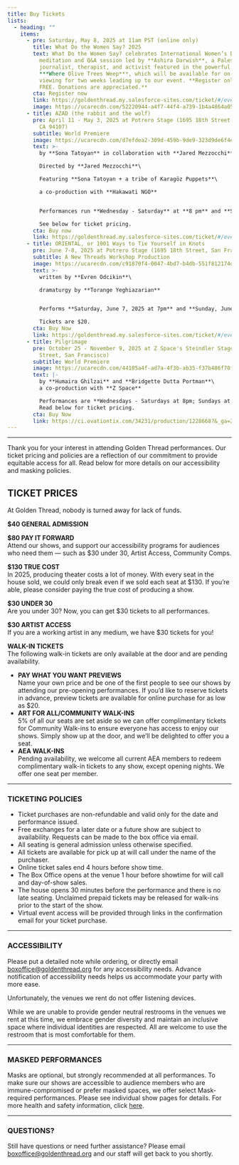 ```yaml
---
title: Buy Tickets
lists:
  - heading: ""
    items:
      - pre: Saturday, May 8, 2025 at 11am PST (online only)
        title: What Do the Women Say? 2025
        text: What Do the Women Say? celebrates International Women’s Day with a guided
          meditation and Q&A session led by **Ashira Darwish**, a Palestinian
          journalist, therapist, and activist featured in the powerful film
          ***Where Olive Trees Weep***, which will be available for on-demand
          viewing for two weeks leading up to our event. **Register online for
          FREE. Donations are appreciated.**
        cta: Register now
        link: https://goldenthread.my.salesforce-sites.com/ticket/#/events/a0SRh000006rg45MAA
        image: https://ucarecdn.com/52220944-a4f7-44f4-a739-1b4a4864a054/
      - title: AZAD (the rabbit and the wolf)
        pre: April 11 - May 3, 2025 at Potrero Stage (1695 18th Street, San Francisco,
          CA 94107)
        subtitle: World Premiere
        image: https://ucarecdn.com/d7efdea2-309d-459b-9de9-323d9de6f4e5/
        text: >-
          by **Sona Tatoyan** in collaboration with **Jared Mezzocchi**\

          Directed by **Jared Mezzocchi**\

          Featuring **Sona Tatoyan + a tribe of Karagöz Puppets**\

          a co-production with **Hakawati NGO**


          Performances run **Wednesday - Saturday** at **8 pm** and **Sundays** at **3 pm.**\

          S﻿ee below for ticket pricing.
        cta: Buy now
        link: https://goldenthread.my.salesforce-sites.com/ticket/#/events/a0SRh000006rev7MAA
      - title: ORIENTAL, or 1001 Ways to Tie Yourself in Knots
        pre: June 7-8, 2025 at Potrero Stage (1695 18th Street, San Francisco, CA 94107)
        subtitle: A﻿ New Threads Workshop Production
        image: https://ucarecdn.com/c91870f4-0047-4bd7-b4db-551f812174d7/
        text: >-
          w﻿ritten by **Evren Odcikin**\

          d﻿ramaturgy by **Torange Yeghiazarian**


          Performs **Saturday, June 7, 2025 at 7pm** and **Sunday, June 8, 2025 at 3pm** \

          T﻿ickets are $20.
        cta: Buy Now
        link: https://goldenthread.my.salesforce-sites.com/ticket/#/events/a0SRh000006rgSHMAY
      - title: Pilgrimage
        pre: October 25 - November 9, 2025 at Z Space's Steindler Stage (450 Florida
          Street, San Francisco)
        subtitle: W﻿orld Premiere
        image: https://ucarecdn.com/44105a4f-ad7a-4f3b-ab35-f37b486f70fb/
        text: |-
          b﻿y **Humaira Ghilzai** and **Bridgette Dutta Portman**\
          a﻿ co-production with **Z Space**

          P﻿erformances are **Wednesdays - Saturdays at 8pm; Sundays at 3pm**\
          R﻿ead below for ticket pricing.
        cta: Buy Now
        link: https://ci.ovationtix.com/34231/production/1228668?&_ga=2.74197842.1305164440.1738099497-1617700776.1738099497
---
```

- - -

Thank you for your interest in attending Golden Thread performances. Our ticket pricing and policies are a reflection of our commitment to provide equitable access for all. Read below for more details on our accessibility and masking policies.



## **TICKET PRICES** 

A﻿t Golden Thread, nobody is turned away for lack of funds. 

**$40 GENERAL ADMISSION**

**$80 PAY IT FORWARD** \
Attend our shows, and support our accessibility programs for audiences who need them — such as $30 under 30, Artist Access, Community Comps.

**$130 TRUE COST** \
In 2025, producing theater costs a lot of money. With every seat in the house sold, we could only break even if we sold each seat at $130. If you’re able, please consider paying the true cost of producing a show.   

**$30 UNDER 30** \
Are you under 30? Now, you can get $30 tickets to all performances. 

**$30 ARTIST ACCESS** \
If you are a working artist in any medium, we have $30 tickets for you!

**WALK-IN TICKETS** \
The following walk-in tickets are only available at the door and are pending availability.

* **PAY WHAT YOU WANT PREVIEWS** \
  Name your own price and be one of the first people to see our shows by attending our pre-opening performances. If you’d like to reserve tickets in advance, preview tickets are available for online purchase for as low as $20.
* **ART FOR ALL/COMMUNITY WALK-INS** \
  5% of all our seats are set aside so we can offer complimentary tickets for Community Walk-ins to ensure everyone has access to enjoy our shows. Simply show up at the door, and we’ll be delighted to offer you a seat.
* **AEA WALK-INS** \
  Pending availability, we welcome all current AEA members to redeem complimentary walk-in tickets to any show, except opening nights. We offer one seat per member.

- - -

### **TICKETING POLICIES**

* Ticket purchases are non-refundable and valid only for the date and performance issued.
* Free exchanges for a later date or a future show are subject to availability. Requests can be made to the box office via email.
* All seating is general admission unless otherwise specified.
* All tickets are available for pick up at will call under the name of the purchaser.
* Online ticket sales end 4 hours before show time.
* The Box Office opens at the venue 1 hour before showtime for will call and day-of-show sales.
* The house opens 30 minutes before the performance and there is no late seating. Unclaimed prepaid tickets may be released for walk-ins prior to the start of the show.
* Virtual event access will be provided through links in the confirmation email for your ticket purchase.

- - -

### **ACCESSIBILITY**

Please put a detailed note while ordering, or directly email [boxoffice@goldenthread.org](mailto:boxoffice@goldenthread.org) for any accessibility needs. Advance notification of accessibility needs helps us accommodate your party with more ease. 

Unfortunately, the venues we rent do not offer listening devices.

While we are unable to provide gender neutral restrooms in the venues we rent at this time, we embrace gender diversity and maintain an inclusive space where individual identities are respected. All are welcome to use the restroom that is most comfortable for them.

- - -

### **MASKED PERFORMANCES**

Masks are optional, but strongly recommended at all performances. To make sure our shows are accessible to audience members who are immune-compromised or prefer masked spaces, we offer select Mask-required performances. Please see individual show pages for details.  For more health and safety information, click [here](https://goldenthread.org/posts/health-safety-protocols/).

- - -

### **QUESTIONS?**

Still have questions or need further assistance? Please email [boxoffice@goldenthread.org](mailto:boxoffice@goldenthread.org) and our staff will get back to you shortly.